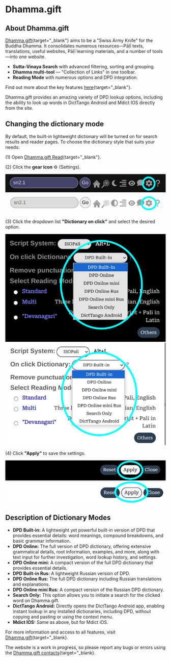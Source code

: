 # Dhamma.gift

## About Dhamma.gift

[Dhamma.gift](https://dhamma.gift/){target="_blank"} aims to be a "Swiss Army Knife" for the Buddha Dhamma. It consolidates numerous resources—Pāḷī texts, translations, useful websites, Pāḷī learning materials, and a number of tools—into one website. 

- **Sutta-Vinaya Search** with advanced filtering, sorting and grouping.
- **Dhamma multi-tool** — "Collection of Links" in one toolbar.
- **Reading Mode** with numerous options and DPD integration.

Find out more about the key features [here](https://dhamma.gift/assets/common/keyFeatures.html){target="_blank"}.

Dhamma.gift provides an amazing variety of DPD lookup options, including the ability to look up words in DictTango Android and Mdict IOS directly from the site.

## Changing the dictionary mode

By default, the built-in lightweight dictionary will be turned on for search results and reader pages. To choose the dictionary style that suits your needs:

(1) Open [Dhamma.gift Read](https://dhamma.gift/sn2.1){target="_blank"}.

(2) Click the **gear icon** ⚙️ (Settings).

![gear icon](../pics/dhamma_gift/gear_dark.png#only-dark)
![gear icon](../pics/dhamma_gift/gear_light.png#only-light)

(3) Click the dropdown list **"Dictionary on click"** and select the desired option.

![dictionary settings](../pics/dhamma_gift/settings_dark.png#only-dark)
![dictionary settings](../pics/dhamma_gift/settings_light.png#only-light)


(4) Click **"Apply"** to save the settings.

![apply](../pics/dhamma_gift/apply_dark.png#only-dark)
![apply](../pics/dhamma_gift/apply_light.png#only-light)



## Description of Dictionary Modes

- **DPD Built-in:** A lightweight yet powerful built-in version of DPD that provides essential details: word meanings, compound breakdowns, and basic grammar information.
- **DPD Online:** The full version of DPD dictionary, offering extensive grammatical details, root information, examples, and more, along with text input for further investigation, word lookup history, and settings.
- **DPD Online mini:** A compact version of the full DPD dictionary that provides essential details.
- **DPD Built-in Rus:** A lightweight Russian version of DPD.
- **DPD Online Rus:** The full DPD dictionary including Russian translations and explanations.
- **DPD Online mini Rus:** A compact version of the Russian DPD dictionary.
- **Search Only:** This option allows you to initiate a search for the clicked word on Dhamma.gift.
- **DictTango Android:** Directly opens the DictTango Android app, enabling instant lookup in any installed dictionaries, including DPD, without copying and pasting or using the context menu.
- **Mdict IOS:** Same as above, but for Mdict iOS. 

For more information and access to all features, visit [Dhamma.gift](https://dhamma.gift/){target="_blank}.  

The website is a work in progress, so please report any bugs or errors using the [Dhamma.gift contacts](https://dhamma.gift/#contacts){target="_blank}.

